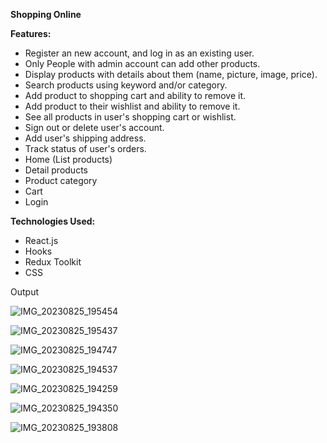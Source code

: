 <strong>Shopping Online </strong>

<strong>Features:</strong>


<ul>
  
<li>Register an new account, and log in as an existing user.</li>

<li>Only People with admin account can add other products.</li>

<li>Display products with details about them (name, picture, image, price).</li>

<li>Search products using keyword and/or category.</li>

<li>Add product to shopping cart and ability to remove it.</li>

<li>Add product to their wishlist and ability to remove it.</li>

<li>See all products in user's shopping cart or wishlist.</li>

<li>Sign out or delete user's account.</li>

<li>Add user's shipping address.</li>

<li>Track status of user's orders.</li>

<li>Home (List products)</li>

<li>Detail products</li>

<li>Product category</li>

<li>Cart</li>

<li>Login</li>

</ul>

<strong>Technologies Used:</strong>

<ul>
  
<li>React.js</li>

<li>Hooks</li>

<li>Redux Toolkit</li>

<li>CSS</li>

</ul>

Output


![IMG_20230825_195454](https://github.com/Maclynmac/Ecommerce-project2/assets/118000127/f939f69f-ccca-4bf8-ab0f-0808745a2976)

![IMG_20230825_195437](https://github.com/Maclynmac/Ecommerce-project2/assets/118000127/70e827d8-f5aa-4b61-9650-91e0f64175cd)

![IMG_20230825_194747](https://github.com/Maclynmac/Ecommerce-project2/assets/118000127/d9575811-3c8c-4acb-a350-f7a46467aa7d)

![IMG_20230825_194537](https://github.com/Maclynmac/Ecommerce-project2/assets/118000127/66fe479f-aadc-4470-a2c9-792e3b1157b7)

![IMG_20230825_194259](https://github.com/Maclynmac/Ecommerce-project2/assets/118000127/e053f644-c70c-4d13-9711-b5a98724b699)

![IMG_20230825_194350](https://github.com/Maclynmac/Ecommerce-project2/assets/118000127/02882c8a-7f9e-4050-a6f7-976c77642d48)

![IMG_20230825_193808](https://github.com/Maclynmac/Ecommerce-project2/assets/118000127/067d1e3c-dec0-4502-a2da-48f0530774ad)









